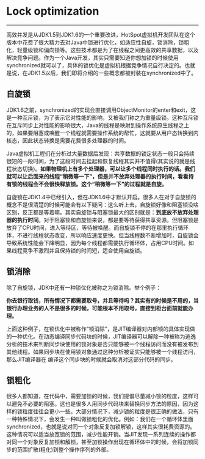 # Lock optimization
---
高效并发是从JDK1.5到JDK1.6的一个重要改进，HotSpot虚拟机开发团队在这个版本中花费了很大精力去对Java中锁进行优化，如适应性自旋，锁消除，锁粗化，轻量级锁和偏向锁等。这些技术都是为了在线程之间更高效的共享数据，以及解决竞争问题。作为一个Java开发，其实只需要知道你想加锁的时候使用synchronized就可以了，具体的锁优化是虚拟机根据竞争情况自行决定的。也就是说，在JDK1.5以后，我们即将介绍的一些概念都被封装在synchronized中了。

## 自旋锁
JDK1.6之前，synchronized的实现会直接调用ObjectMonitor的enter和exit，这是一种互斥锁，为了表示它对性能的影响，又被我们称之为重量级锁。这种互斥锁在互斥同步上对性能的影响很大，Java的线程是映射到操作系统原生线程之上的，如果要阻塞或唤醒一个线程就需要操作系统的帮忙，这就要从用户态转换到内核态，因此状态转换是需要花费很多处理器的时间。

Java虚拟机工程们在分析过大量数据后发现：共享数据的锁定状态一般只会持续很短的一段时间，为了这段时间去挂起和恢复线程其实并不值得(其实说的就是线程状态切换)。**如果物理机上有多个处理器，可以让多个线程同时执行的话。我们就可以让后面来的线程“稍微等一下”，但是并不放弃处理器的执行时间，看看持有锁的线程会不会很快释放锁。这个“稍微等一下”的过程就是自旋。**

自旋锁在JDK1.4中已经引入，但在JDK1.6中才默认开启。很多人在对于自旋锁的概念不是很清楚的时候可能会有以下疑问：这么听上去，自旋锁好像和阻塞锁没啥区别，反正都是等着嘛。其实自旋锁与阻塞锁最大的区别就是：**到底放不放弃处理器的执行时间**。对于阻塞锁和自旋锁来说，都是要等待获得共享资源。但阻塞锁是放弃了CPU时间，进入等待区，等待被唤醒。而自旋锁不停的在那里执行循环体，不进行线程状态改变，所以响应速度更快。但当线程数不断增加时，自旋锁会导致系统性能会下降明显，因为每个线程都需要执行循环体，占用CPU时间。如果线程竞争不激烈并且保持锁的时间短，适合使用自旋锁。

## 锁消除
除了自旋锁，JDK中还有一种锁优化被称之为锁消除。举个例子：

**你去银行取钱，所有情况下都需要取号，并且等待吗？其实有的时候是不用的，当银行办理业务的人不是很多的时候，可能根本不用取号，直接到柜台面前就能办理。**

上面这种例子，在锁优化中被称作“锁消除”，是JIT编译器对内部锁的具体实现做的一种优化。在动态编译同步代码块的时候，JIT编译器可以解除一种被称为逃逸分析的技术来判断同步块使用的锁对象是否只能够被一个线程访问而没有被发布到其他线程。如果同步块在使用锁对象通过这种分析被证实只能够被一个线程访问，那么JIT编译器在
编译这个同步块的时候就会取消对这部分代码的同步。

## 锁粗化
很多人都知道，在代码中，需要加锁的时候，我们提倡尽量减小锁的粒度，这样可以避免不必要的阻塞。这也是很多人用同步代码块来替换同步方法的原因，因为这样的锁粒度往往会更小一些。大部分情况下，减少锁的粒度是很正确的做法，只有一种特殊情况下，会发生一种叫做锁粗化的优化。例如：我们在一个循环体里面synchronized，也就是说对同一个对象反复加锁解锁，这样其实很耗费资源的。这种情况可以适当放宽锁的范围，减少性能开销。当JIT发现一系列连续的操作都对同一个对象反复加锁和解锁，甚至加锁操作出现在循环体中的时候，会将加锁同步的范围扩散(粗化)到整个操作序列的外部。
